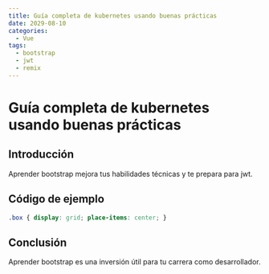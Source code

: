 ```yaml
---
title: Guía completa de kubernetes usando buenas prácticas
date: 2029-08-10
categories:
  - Vue
tags:
  - bootstrap
  - jwt
  - remix
---
```


# Guía completa de kubernetes usando buenas prácticas

## Introducción

Aprender bootstrap mejora tus habilidades técnicas y te prepara para jwt.

## Código de ejemplo

```css
.box { display: grid; place-items: center; }
```

## Conclusión

Aprender bootstrap es una inversión útil para tu carrera como desarrollador.
